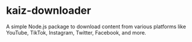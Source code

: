 # kaiz-downloader

A simple Node.js package to download content from various platforms like YouTube, TikTok, Instagram, Twitter, Facebook, and more.
